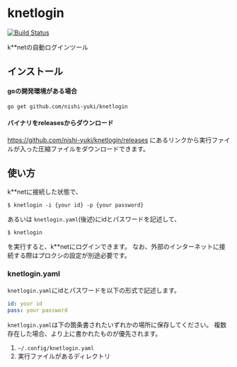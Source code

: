 # knetlogin
[![Build Status](https://travis-ci.org/nishi-yuki/knetlogin.svg?branch=master)](https://travis-ci.org/nishi-yuki/knetlogin)

k**netの自動ログインツール

## インストール
#### goの開発環境がある場合
```shell
go get github.com/nishi-yuki/knetlogin
```

#### バイナリをreleasesからダウンロード

<https://github.com/nishi-yuki/knetlogin/releases>
にあるリンクから実行ファイルが入った圧縮ファイルをダウンロードできます。

## 使い方

k**netに接続した状態で、
```shell
$ knetlogin -i {your id} -p {your password}
```
あるいは
`knetlogin.yaml`(後述)にidとパスワードを記述して、
```shell
$ knetlogin
```
を実行すると、k**netにログインできます。
なお、外部のインターネットに接続する際はプロクシの設定が別途必要です。

### knetlogin.yaml
`knetlogin.yaml`にidとパスワードを以下の形式で記述します。

```knetlogin.yaml
id: your id
pass: your password
```
`knetlogin.yaml`は下の箇条書されたいずれかの場所に保存してください。
複数存在した場合、より上に書かれたものが優先されます。
1. `~/.config/knetlogin.yaml`
1. 実行ファイルがあるディレクトリ

